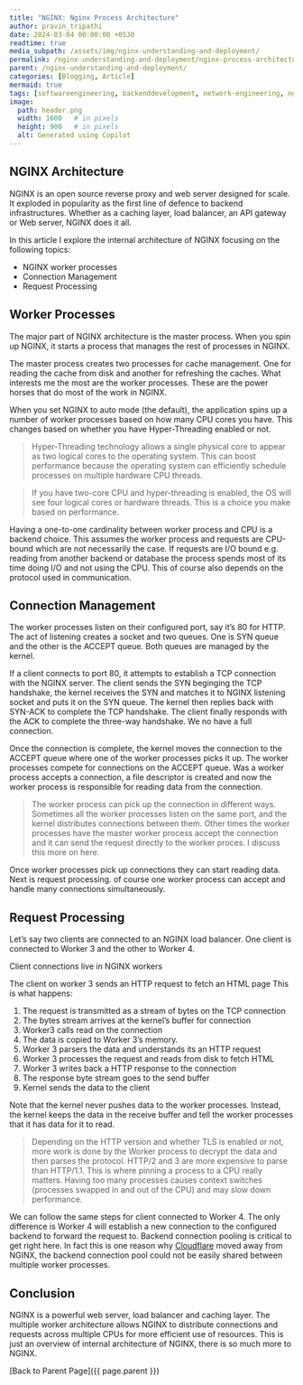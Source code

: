 ```yaml
---
title: "NGINX: Nginx Process Architecture"
author: pravin_tripathi
date: 2024-03-04 00:00:00 +0530
readtime: true
media_subpath: /assets/img/nginx-understanding-and-deployment/
permalink: /nginx-understanding-and-deployment/nginx-process-architecture/
parent: /nginx-understanding-and-deployment/
categories: [Blogging, Article]
mermaid: true
tags: [softwareengineering, backenddevelopment, network-engineering, nginx]
image:
  path: header.png
  width: 1600   # in pixels
  height: 900   # in pixels
  alt: Generated using Copilot
---
```


## NGINX Architecture

NGINX is an open source reverse proxy and web server designed for scale. It exploded in popularity as the first line of defence to backend infrastructures. Whether as a caching layer, load balancer, an API gateway or Web server, NGINX does it all.

In this article I explore the internal architecture of NGINX focusing on the following topics:

- NGINX worker processes
- Connection Management
- Request Processing

## Worker Processes

The major part of NGINX architecture is the master process. When you spin up NGINX, it starts a process that manages the rest of processes in NGINX.

The master process creates two processes for cache management. One for reading the cache from disk and another for refreshing the caches. What interests me the most are the worker processes. These are the power horses that do most of the work in NGINX.

When you set NGINX to auto mode (the default), the application spins up a number of worker processes based on how many CPU cores you have. This changes based on whether you have Hyper-Threading enabled or not.

> Hyper-Threading technology allows a single physical core to appear as two logical cores to the operating system. This can boost performance because the operating system can efficiently schedule processes on multiple hardware CPU threads.
> 

> If you have two-core CPU and hyper-threading is enabled, the OS will see four logical cores or hardware threads. This is a choice you make based on performance.
> 

Having a one-to-one cardinality between worker process and CPU is a backend choice. This assumes the worker process and requests are CPU-bound which are not necessarily the case. If requests are I/O bound e.g. reading from another backend or database the process spends most of its time doing I/O and not using the CPU. This of course also depends on the protocol used in communication.

## Connection Management

The worker processes listen on their configured port, say it’s 80 for HTTP. The act of listening creates a socket and two queues. One is SYN queue and the other is the ACCEPT queue. Both queues are managed by the kernel.

If a client connects to port 80, it attempts to establish a TCP connection with the NGINX server. The client sends the SYN beginging the TCP handshake, the kernel receives the SYN and matches it to NGINX listening socket and puts it on the SYN queue. The kernel then replies back with SYN-ACK to complete the TCP handshake. The client finally responds with the ACK to complete the three-way handshake. We no have a full connection.

Once the connection is complete, the kernel moves the connection to the ACCEPT queue where one of the worker processes picks it up. The worker processes compete for connections on the ACCEPT queue. Was a worker process accepts a connection, a file descriptor is created and now the worker process is responsible for reading data from the connection.

> The worker process can pick up the connection in different ways. Sometimes all the worker processes listen on the same port, and the kernel distributes connections between them. Other times the worker processes have the master worker process accept the connection and it can send the request directly to the worker proces. I discuss this more on here.
> 

Once worker processes pick up connections they can start reading data. Next is request processing. of course one worker process can accept and handle many connections simultaneously.

## Request Processing

Let’s say two clients are connected to an NGINX load balancer. One client is connected to Worker 3 and the other to Worker 4.

Client connections live in NGINX workers

The client on worker 3 sends an HTTP request to fetch an HTML page This is what happens:

1. The request is transmitted as a stream of bytes on the TCP connection
2. The bytes stream arrives at the kernel’s buffer for connection
3. Worker3 calls read on the connection
4. The data is copied to Worker 3’s memory.
5. Worker 3 parsers the data and understands its an HTTP request
6. Worker 3 processes the request and reads from disk to fetch HTML
7. Worker 3 writes back a HTTP response to the connection
8. The response byte stream goes to the send buffer
9. Kernel sends the data to the client

Note that the kernel never pushes data to the worker processes. Instead, the kernel keeps the data in the receive buffer and tell the worker processes that it has data for it to read.

> Depending on the HTTP version and whether TLS is enabled or not, more work is done by the Worker process to decrypt the data and then parses the protocol. HTTP/2 and 3 are more expensive to parse than HTTP/1.1. This is where pinning a process to a CPU really matters. Having too many processes causes context switches (processes swapped in and out of the CPU) and may slow down performance.
> 

We can follow the same steps for client connected to Worker 4. The only difference is Worker 4 will establish a new connection to the configured backend to forward the request to. Backend connection pooling is critical to get right here. In fact this is one reason why [Cloudflare](https://blog.cloudflare.com/how-we-built-pingora-the-proxy-that-connects-cloudflare-to-the-internet/) moved away from NGINX, the backend connection pool could not be easily shared between multiple worker processes.

## Conclusion

NGINX is a powerful web server, load balancer and caching layer. The multiple worker architecture allows NGINX to distribute connections and requests across multiple CPUs for more efficient use of resources. This is just an overview of internal architecture of NGINX, there is so much more to NGINX.

[Back to Parent Page]({{ page.parent }})
